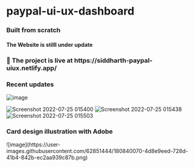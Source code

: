 # paypal-ui-ux-dashboard
<h3>Built from scratch </h3>
<h4>The Website is stilll under update</h4>
<h3>🔴 The project is live at https://siddharth-paypal-uiux.netlify.app/  </h3> 
<h3>Recent updates</h3>

 ![image](https://user-images.githubusercontent.com/62851444/180835488-3f634205-6a2f-4501-af64-39f0ab82b6be.png)


![Screenshot 2022-07-25 015400](https://user-images.githubusercontent.com/62851444/180665570-388c5eea-7997-4373-ad98-cf267298639f.png)
![Screenshot 2022-07-25 015438](https://user-images.githubusercontent.com/62851444/180665573-5c8076a3-99ca-436b-94dc-cffc35ae81c5.png)
![Screenshot 2022-07-25 015503](https://user-images.githubusercontent.com/62851444/180665577-3dd3179e-a3c6-4fd2-9ee7-55d6b44ab296.png)

<h3>Card design illustration with Adobe</h3>
 ![image](https://user-images.githubusercontent.com/62851444/180840070-4d8e9eed-728d-41b4-842b-ec2aa939c87b.png)




